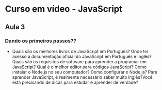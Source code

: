# Curso em vídeo - JavaScript 

## Aula 3
### Dando os primeiros passos??
- Quais são os melhores livros de JavaScript em Português? Onde ter acesso à documentação oficial do JavaScript em Português e Inglês? Quais são os requisitos de software para aprender a programar em JavaScript? Qual é o melhor editor para códigos JavaScript? Como instalar o Node.js no seu computador? Como configurar o Node.js? Para aprender JavaScript, é realmente necessário saber muito Inglês?Você está precisando de dicas para estudar e aprender de verdade?